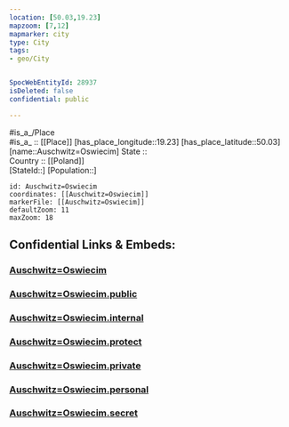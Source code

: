 ```yaml
---
location: [50.03,19.23] 
mapzoom: [7,12] 
mapmarker: city 
type: City
tags:
- geo/City


SpocWebEntityId: 28937
isDeleted: false
confidential: public

---
```

#is_a_/Place  
#is_a_ :: [[Place]] 
[has_place_longitude::19.23] 
[has_place_latitude::50.03] 
[name::Auschwitz=Oswiecim] 
State ::  
Country :: [[Poland]]  
[StateId::] 
[Population::] 



```leaflet
id: Auschwitz=Oswiecim
coordinates: [[Auschwitz=Oswiecim]] 
markerFile: [[Auschwitz=Oswiecim]] 
defaultZoom: 11 
maxZoom: 18
```


## Confidential Links & Embeds: 

### [Auschwitz=Oswiecim](/_Standards/Earth/Continent/Europe/Europe~East/Poland/Provinces~Poland/Lesser_Poland/City/Auschwitz=Oswiecim.md) 

### [Auschwitz=Oswiecim.public](/_public/Earth/Continent/Europe/Europe~East/Poland/Provinces~Poland/Lesser_Poland/City/Auschwitz=Oswiecim.public.md) 

### [Auschwitz=Oswiecim.internal](/_internal/Earth/Continent/Europe/Europe~East/Poland/Provinces~Poland/Lesser_Poland/City/Auschwitz=Oswiecim.internal.md) 

### [Auschwitz=Oswiecim.protect](/_protect/Earth/Continent/Europe/Europe~East/Poland/Provinces~Poland/Lesser_Poland/City/Auschwitz=Oswiecim.protect.md) 

### [Auschwitz=Oswiecim.private](/_private/Earth/Continent/Europe/Europe~East/Poland/Provinces~Poland/Lesser_Poland/City/Auschwitz=Oswiecim.private.md) 

### [Auschwitz=Oswiecim.personal](/_personal/Earth/Continent/Europe/Europe~East/Poland/Provinces~Poland/Lesser_Poland/City/Auschwitz=Oswiecim.personal.md) 

### [Auschwitz=Oswiecim.secret](/_secret/Earth/Continent/Europe/Europe~East/Poland/Provinces~Poland/Lesser_Poland/City/Auschwitz=Oswiecim.secret.md)

